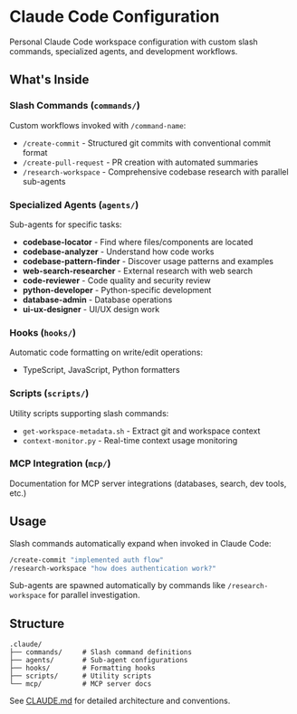 # Claude Code Configuration

Personal Claude Code workspace configuration with custom slash commands, specialized agents, and development workflows.

## What's Inside

### Slash Commands (`commands/`)
Custom workflows invoked with `/command-name`:
- `/create-commit` - Structured git commits with conventional commit format
- `/create-pull-request` - PR creation with automated summaries
- `/research-workspace` - Comprehensive codebase research with parallel sub-agents

### Specialized Agents (`agents/`)
Sub-agents for specific tasks:
- **codebase-locator** - Find where files/components are located
- **codebase-analyzer** - Understand how code works
- **codebase-pattern-finder** - Discover usage patterns and examples
- **web-search-researcher** - External research with web search
- **code-reviewer** - Code quality and security review
- **python-developer** - Python-specific development
- **database-admin** - Database operations
- **ui-ux-designer** - UI/UX design work

### Hooks (`hooks/`)
Automatic code formatting on write/edit operations:
- TypeScript, JavaScript, Python formatters

### Scripts (`scripts/`)
Utility scripts supporting slash commands:
- `get-workspace-metadata.sh` - Extract git and workspace context
- `context-monitor.py` - Real-time context usage monitoring

### MCP Integration (`mcp/`)
Documentation for MCP server integrations (databases, search, dev tools, etc.)

## Usage

Slash commands automatically expand when invoked in Claude Code:
```bash
/create-commit "implemented auth flow"
/research-workspace "how does authentication work?"
```

Sub-agents are spawned automatically by commands like `/research-workspace` for parallel investigation.

## Structure

```
.claude/
├── commands/     # Slash command definitions
├── agents/       # Sub-agent configurations
├── hooks/        # Formatting hooks
├── scripts/      # Utility scripts
└── mcp/          # MCP server docs
```

See [CLAUDE.md](CLAUDE.md) for detailed architecture and conventions.
